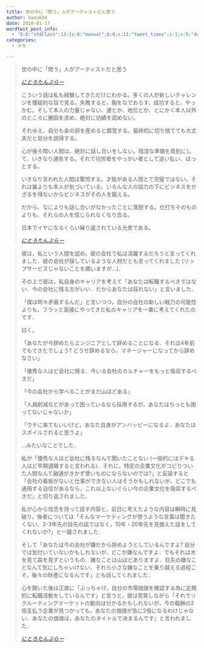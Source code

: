 ```yaml
---
title: 世の中に「問う」人がアーティストだと思う
author: kazu634
date: 2010-01-17
wordtwit_post_info:
  - 'O:8:"stdClass":13:{s:6:"manual";b:0;s:11:"tweet_times";i:1;s:5:"delay";i:0;s:7:"enabled";i:1;s:10:"separation";s:2:"60";s:7:"version";s:3:"3.7";s:14:"tweet_template";b:0;s:6:"status";i:2;s:6:"result";a:0:{}s:13:"tweet_counter";i:2;s:13:"tweet_log_ids";a:1:{i:0;i:5061;}s:9:"hash_tags";a:0:{}s:8:"accounts";a:1:{i:0;s:7:"kazu634";}}'
categories:
  - メモ

---
```

<div class="section">
<blockquote title="にとろたんぶらー" cite="http://nitro-idiot.tumblr.com/">
<p>
      世の中に「問う」人がアーティストだと思う
</p>
    
<p>
<cite><a href="http://nitro-idiot.tumblr.com/" onclick="__gaTracker('send', 'event', 'outbound-article', 'http://nitro-idiot.tumblr.com/', 'にとろたんぶらー');" target="_blank">にとろたんぶらー</a></cite>
</p>
</blockquote>
  
<blockquote title="にとろたんぶらー" cite="http://nitro-idiot.tumblr.com/">
<p>
      こういう話は私も経験してきただけにわかる。多くの人が新しいチャレンジを懐疑的な目で見る。失敗すると、胸をなでおろす。成功すると、やっかむ。そして本人の力量じゃない、運とか、地位とか、とにかく本人以外のところに勝因を求め、絶対に功績を認めない。
</p>
    
<p>
</p>
    
<p>
      それゆえ、自分も金の卵を産めると錯覚する。最終的に切り捨てても大丈夫だと自分を説得する。
</p>
    
<p>
      心が後ろ暗い人間は、絶対に話し合いをしない。陰湿な準備を周到にして、いきなり通告する。それで功労者をやっかい者として追い払い、ほっとする。
</p>
    
<p>
</p>
    
<p>
      いきなり言われた人間は驚愕する。才能がある人間とて完璧ではない。それは誰よりも本人が気づいている。いろんな人の協力の下にビジネスをせざるを得ないからビジネスがその人を鍛える。
</p>
    
<p>
      だから、なによりも話し合いがなかったことに落胆する。仕打ちそのものよりも、それらの人を信じられなくなり去る。
</p>
    
<p>
</p>
    
<p>
      日本でイヤになるくらい繰り返されている光景である。
</p>
    
<p>
<cite><a href="http://nitro-idiot.tumblr.com/" onclick="__gaTracker('send', 'event', 'outbound-article', 'http://nitro-idiot.tumblr.com/', 'にとろたんぶらー');" target="_blank">にとろたんぶらー</a></cite>
</p>
</blockquote>
  
<blockquote title="にとろたんぶらー" cite="http://nitro-idiot.tumblr.com/">
<p>
      彼は，私という人間を認め，彼の会社で私は活躍するだろうと言ってくれました．彼の会社が探しているような人材だとも言ってくれました (リップサービスじゃないことを願いますが…)．
</p>
    
<p>
</p>
    
<p>
      その上で彼は，私自身のキャリアを考えて「あなたは転職するべきではない．今の会社に残る方がいい．だからあなたは採れない」と言いました．
</p>
    
<p>
</p>
    
<p>
      「僕は時々矛盾するんだ」と言いつつ，自分の会社の新しい戦力の可能性よりも，フラッと面接にやってきた私のキャリアを一番に考えてくれたのです．
</p>
    
<p>
</p>
    
<p>
</p>
    
<p>
      曰く，
</p>
    
<p>
</p>
    
<p>
      「あなたが今辞めたらエンジニアとして辞めることになる．それは4年前でもできたでしょう? どうせ辞めるなら，マネージャーになってから辞めなさい」
</p>
    
<p>
</p>
    
<p>
      「優秀な人ほど会社に残る．今いる会社のカルチャーをもっと吸収するべきだ」
</p>
    
<p>
</p>
    
<p>
      「今の会社から学べることがまだ山ほどある」
</p>
    
<p>
</p>
    
<p>
      「人員削減などがあって困っているなら採用するが，あなたはちっとも困ってないじゃないか」
</p>
    
<p>
</p>
    
<p>
      「ウチに来てもいいけど，あなた自身がアンハッピーになるよ．あなたはスポイルされると思うよ」
</p>
    
<p>
</p>
    
<p>
      …みたいなことでした．
</p>
    
<p>
</p>
    
<p>
</p>
    
<p>
      私が「優秀な人ほど会社に残るなんて聞いたことない (一般的にはデキる人ほど早期退職すると言われる)．それに，特定の企業文化がコビりついた人間なんて融通がきかず使いものにならないのでは?」と反論すると「会社の看板がないと仕事ができない人はそうかもしれないが，どこでも通用する自信があるなら，これ以上ないぐらい今の企業文化を吸収するべきだ」と切り返されました．
</p>
    
<p>
</p>
    
<p>
      私が心から信念を持って話す内容と，前日に考えたような内容は瞬時に見破り，後者については「そんなマーケティングが使うような言葉は聞きたくない．2-3年先の目先の話ではなく，10年・20年先を見据えた話をしてくれないか?」と一蹴されました．
</p>
    
<p>
</p>
    
<p>
      そして「あなたは今の会社が嫌だから辞めようとしているんですよ? 自分では気付いていないかもしれないが，どこか嫌なんですよ．でもそれは木を見て森を見ずというもの．嫌なことは山ほどありますよ．目先の嫌なことなんて気にしちゃいけない．それら小さな嫌なことを乗り越える過程こそ，後々の財産になるんです」とも話してくれました．
</p>
    
<p>
</p>
    
<p>
      心を開いた後は正直に「ぶっちゃけ，自分の市場価値を確認する為に定期的に転職活動をしているんです」と言うと，彼は苦笑しながら「それでリクルーティングマーケットの動向は分かるかもしれないが，今の報酬の2倍支払う企業が見つかっても，あなたの価値が急に2倍になるわけじゃない．あなたの価値は，あなたのタイトルで決まるんです」と言われました．
</p>
    
<p>
<cite><a href="http://nitro-idiot.tumblr.com/" onclick="__gaTracker('send', 'event', 'outbound-article', 'http://nitro-idiot.tumblr.com/', 'にとろたんぶらー');" target="_blank">にとろたんぶらー</a></cite>
</p>
</blockquote>
</div>
